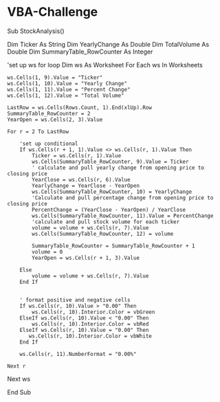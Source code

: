 # VBA-Challenge

Sub StockAnalysis()

Dim Ticker As String
Dim YearlyChange As Double
Dim TotalVolume As Double
Dim SummaryTable_RowCounter As Integer

'set up ws for loop
Dim ws As Worksheet
For Each ws In Worksheets

    ws.Cells(1, 9).Value = "Ticker"
    ws.Cells(1, 10).Value = "Yearly Change"
    ws.Cells(1, 11).Value = "Percent Change"
    ws.Cells(1, 12).Value = "Total Volume"
    
    LastRow = ws.Cells(Rows.Count, 1).End(xlUp).Row
    SummaryTable_RowCounter = 2
    YearOpen = ws.Cells(2, 3).Value
    
    For r = 2 To LastRow
    
        'set up conditional
        If ws.Cells(r + 1, 1).Value <> ws.Cells(r, 1).Value Then
            Ticker = ws.Cells(r, 1).Value
            ws.Cells(SummaryTable_RowCounter, 9).Value = Ticker
            ' calculate and pull yearly change from opening price to closing price
            YearClose = ws.Cells(r, 6).Value
            YearlyChange = YearClose - YearOpen
            ws.Cells(SummaryTable_RowCounter, 10) = YearlyChange
            'Calculate and pull percentage change from opening price to closing price
            PercentChange = (YearClose - YearOpen) / YearClose
            ws.Cells(SummaryTable_RowCounter, 11).Value = PercentChange
            'calculate and pull stock volume for each ticker
            volume = volume + ws.Cells(r, 7).Value
            ws.Cells(SummaryTable_RowCounter, 12) = volume
        
            SummaryTable_RowCounter = SummaryTable_RowCounter + 1
            volume = 0
            YearOpen = ws.Cells(r + 1, 3).Value
            
        Else
            volume = volume + ws.Cells(r, 7).Value
        End If
        
       
        ' format positive and negative cells
        If ws.Cells(r, 10).Value > "0.00" Then
            ws.Cells(r, 10).Interior.Color = vbGreen
        ElseIf ws.Cells(r, 10).Value < "0.00" Then
            ws.Cells(r, 10).Interior.Color = vbRed
        ElseIf ws.Cells(r, 10).Value = "0.00" Then
           ws.Cells(r, 10).Interior.Color = vbWhite
        End If
        
        ws.Cells(r, 11).NumberFormat = "0.00%"
        
    Next r
    

    
Next ws

End Sub




